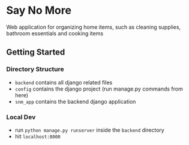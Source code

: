 # Say No More
Web application for organizing home items, such as cleaning supplies, bathroom essentials and cooking items

## Getting Started
### Directory Structure
- `backend` contains all django related files
- `config` contains the django project (run manage.py commands from here)
- `snm_app` contains the backend django application

### Local Dev
- run `python manage.py runserver` inside the `backend` directory
- hit `localhost:8000`
